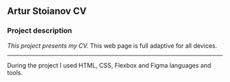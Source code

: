 ## Artur Stoianov CV

### Project description

*This project presents my CV.* This web page is full adaptive for all devices. 
***
During the project I used HTML, CSS, Flexbox and Figma languages and tools.  
